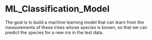 # ML_Classification_Model 
The goal is to build a machine learning model that can learn from the measurements of these irises whose species is known, so that we can predict the species for a new iris in the test data.             
        
     
     
   
  
  
